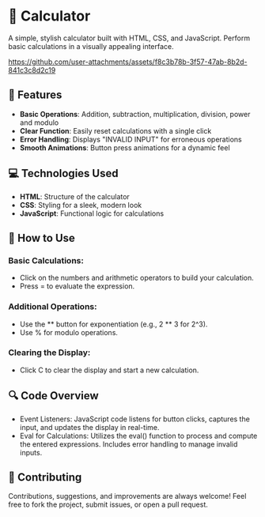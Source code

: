 # 🧮 **Calculator**

A simple, stylish calculator built with HTML, CSS, and JavaScript. Perform basic calculations in a visually appealing interface.


https://github.com/user-attachments/assets/f8c3b78b-3f57-47ab-8b2d-841c3c8d2c19



## 🌟 **Features**
- **Basic Operations**: Addition, subtraction, multiplication, division, power and modulo
- **Clear Function**: Easily reset calculations with a single click
- **Error Handling**: Displays "INVALID INPUT" for erroneous operations
- **Smooth Animations**: Button press animations for a dynamic feel

## 💻 **Technologies Used**
- **HTML**: Structure of the calculator
- **CSS**: Styling for a sleek, modern look
- **JavaScript**: Functional logic for calculations

## 🎨 How to Use
### Basic Calculations:
 - Click on the numbers and arithmetic operators to build your calculation.
 - Press = to evaluate the expression.
### Additional Operations:
 - Use the ** button for exponentiation (e.g., 2 ** 3 for 2^3).
 - Use % for modulo operations.
### Clearing the Display:
 - Click C to clear the display and start a new calculation.

## 🔍 Code Overview
 - Event Listeners: JavaScript code listens for button clicks, captures the input, and updates the display in real-time.
 - Eval for Calculations: Utilizes the eval() function to process and compute the entered expressions. Includes error handling to manage invalid inputs.

## 🤝 Contributing
Contributions, suggestions, and improvements are always welcome! Feel free to fork the project, submit issues, or open a pull request.
